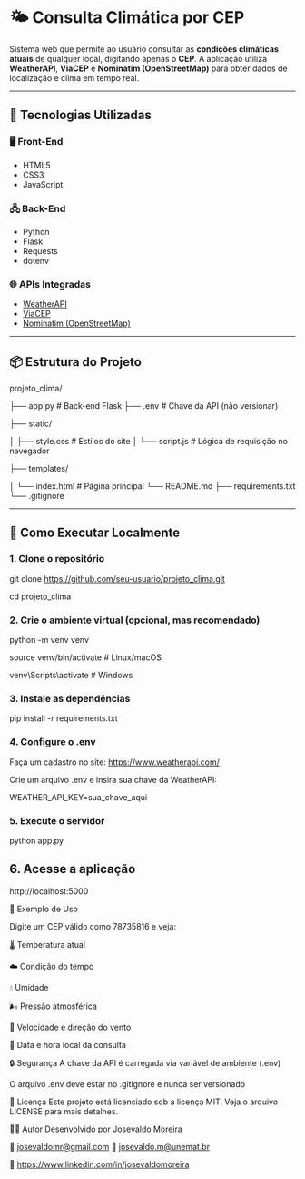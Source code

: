 # 🌤️ Consulta Climática por CEP

Sistema web que permite ao usuário consultar as **condições climáticas atuais** de qualquer local, digitando apenas o **CEP**. A aplicação utiliza **WeatherAPI**, **ViaCEP** e **Nominatim (OpenStreetMap)** para obter dados de localização e clima em tempo real.

---

## 🚀 Tecnologias Utilizadas

### 🖥️ Front-End
- HTML5
- CSS3
- JavaScript

### 🖧 Back-End
- Python
- Flask
- Requests
- dotenv

### 🌐 APIs Integradas
- [WeatherAPI](https://www.weatherapi.com/)
- [ViaCEP](https://viacep.com.br/)
- [Nominatim (OpenStreetMap)](https://nominatim.org/)

---

## 📦 Estrutura do Projeto
projeto_clima/

├── app.py # Back-end Flask
├── .env # Chave da API (não versionar)

├── static/

│ ├── style.css # Estilos do site
│ └── script.js # Lógica de requisição no navegador

├── templates/

│ └── index.html # Página principal
└── README.md
├── requirements.txt
└── .gitignore

---

## 🔧 Como Executar Localmente

### 1. Clone o repositório

git clone https://github.com/seu-usuario/projeto_clima.git

cd projeto_clima

### 2. Crie o ambiente virtual (opcional, mas recomendado)

python -m venv venv

source venv/bin/activate  # Linux/macOS

venv\Scripts\activate     # Windows

### 3. Instale as dependências

pip install -r requirements.txt

### 4. Configure o .env

Faça um cadastro no site: https://www.weatherapi.com/

Crie um arquivo .env e insira sua chave da WeatherAPI:

WEATHER_API_KEY=sua_chave_aqui

### 5. Execute o servidor

python app.py

## 6. Acesse a aplicação

http://localhost:5000


🧪 Exemplo de Uso

Digite um CEP válido como 78735816 e veja:

🌡️ Temperatura atual

☁️ Condição do tempo

💧 Umidade

🌬️ Pressão atmosférica

💨 Velocidade e direção do vento

📅 Data e hora local da consulta

🔒 Segurança
A chave da API é carregada via variável de ambiente (.env)

O arquivo .env deve estar no .gitignore e nunca ser versionado

📄 Licença
Este projeto está licenciado sob a licença MIT. Veja o arquivo LICENSE para mais detalhes.

🙋‍♂️ Autor
Desenvolvido por Josevaldo Moreira

📧 josevaldomr@gmail.com    📧 josevaldo.m@unemat.br

🔗 https://www.linkedin.com/in/josevaldomoreira

